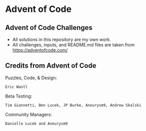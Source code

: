 # Advent of Code

## Advent of Code Challenges

- All solutions in this repository are my own work.
- All challenges, inputs, and README.md files are taken from <https://adventofcode.com/>

## Credits from Advent of Code

Puzzles, Code, & Design:

`Eric Wastl`

Beta Testing:

`Tim Giannetti,
Ben Lucek,
JP Burke,
Aneurysm9,
Andrew Skalski`

Community Managers:

`Danielle Lucek and Aneurysm9`
